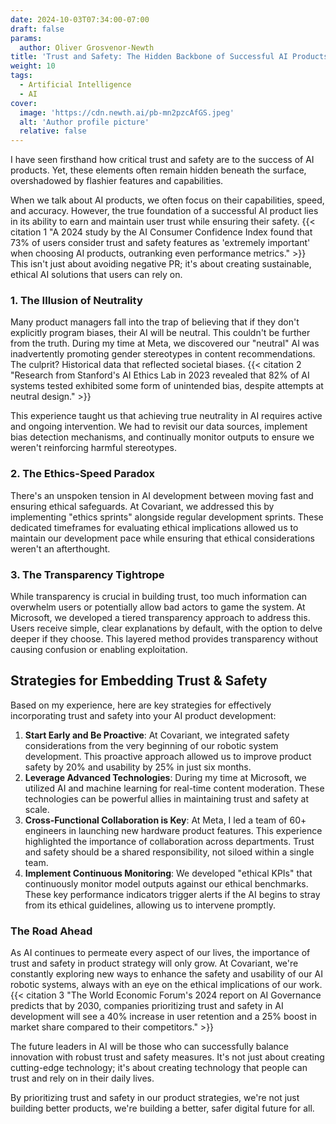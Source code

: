 ```yaml
---
date: 2024-10-03T07:34:00-07:00
draft: false
params:
  author: Oliver Grosvenor-Newth
title: 'Trust and Safety: The Hidden Backbone of Successful AI Products'
weight: 10
tags:
  - Artificial Intelligence
  - AI
cover:
  image: 'https://cdn.newth.ai/pb-mn2pzcAfGS.jpeg'
  alt: 'Author profile picture'
  relative: false
---
```


I have seen firsthand how critical trust and safety are to the success of AI products. Yet, these
elements often remain hidden beneath the surface, overshadowed by flashier features and
capabilities.

When we talk about AI products, we often focus on their capabilities, speed, and accuracy. However,
the true foundation of a successful AI product lies in its ability to earn and maintain user trust
while ensuring their safety.
{{< citation 1 "A 2024 study by the AI Consumer Confidence Index found that 73% of users consider trust and safety features as 'extremely important' when choosing AI products, outranking even performance metrics." >}}
This isn't just about avoiding negative PR; it's about creating sustainable, ethical AI solutions
that users can rely on.

### 1. The Illusion of Neutrality

Many product managers fall into the trap of believing that if they don't explicitly program biases,
their AI will be neutral. This couldn't be further from the truth. During my time at Meta, we
discovered our "neutral" AI was inadvertently promoting gender stereotypes in content
recommendations. The culprit? Historical data that reflected societal biases.
{{< citation 2 "Research from Stanford's AI Ethics Lab in 2023 revealed that 82% of AI systems tested exhibited some form of unintended bias, despite attempts at neutral design." >}}

This experience taught us that achieving true neutrality in AI requires active and ongoing
intervention. We had to revisit our data sources, implement bias detection mechanisms, and
continually monitor outputs to ensure we weren't reinforcing harmful stereotypes.

### 2. The Ethics-Speed Paradox

There's an unspoken tension in AI development between moving fast and ensuring ethical safeguards.
At Covariant, we addressed this by implementing "ethics sprints" alongside regular development
sprints. These dedicated timeframes for evaluating ethical implications allowed us to maintain our
development pace while ensuring that ethical considerations weren't an afterthought.

### 3. The Transparency Tightrope

While transparency is crucial in building trust, too much information can overwhelm users or
potentially allow bad actors to game the system. At Microsoft, we developed a tiered transparency
approach to address this. Users receive simple, clear explanations by default, with the option to
delve deeper if they choose. This layered method provides transparency without causing confusion or
enabling exploitation.

## Strategies for Embedding Trust & Safety

Based on my experience, here are key strategies for effectively incorporating trust and safety into
your AI product development:

1.  **Start Early and Be Proactive**: At Covariant, we integrated safety considerations from the
    very beginning of our robotic system development. This proactive approach allowed us to improve
    product safety by 20% and usability by 25% in just six months.
2.  **Leverage Advanced Technologies**: During my time at Microsoft, we utilized AI and machine
    learning for real-time content moderation. These technologies can be powerful allies in
    maintaining trust and safety at scale.
3.  **Cross-Functional Collaboration is Key**: At Meta, I led a team of 60+ engineers in launching
    new hardware product features. This experience highlighted the importance of collaboration
    across departments. Trust and safety should be a shared responsibility, not siloed within a
    single team.
4.  **Implement Continuous Monitoring**: We developed "ethical KPIs" that continuously monitor model
    outputs against our ethical benchmarks. These key performance indicators trigger alerts if the
    AI begins to stray from its ethical guidelines, allowing us to intervene promptly.

### The Road Ahead

As AI continues to permeate every aspect of our lives, the importance of trust and safety in product
strategy will only grow. At Covariant, we're constantly exploring new ways to enhance the safety and
usability of our AI robotic systems, always with an eye on the ethical implications of our work.
{{< citation 3 "The World Economic Forum's 2024 report on AI Governance predicts that by 2030, companies prioritizing trust and safety in AI development will see a 40% increase in user retention and a 25% boost in market share compared to their competitors." >}}

The future leaders in AI will be those who can successfully balance innovation with robust trust and
safety measures. It's not just about creating cutting-edge technology; it's about creating
technology that people can trust and rely on in their daily lives.

By prioritizing trust and safety in our product strategies, we're not just building better products,
we're building a better, safer digital future for all.
